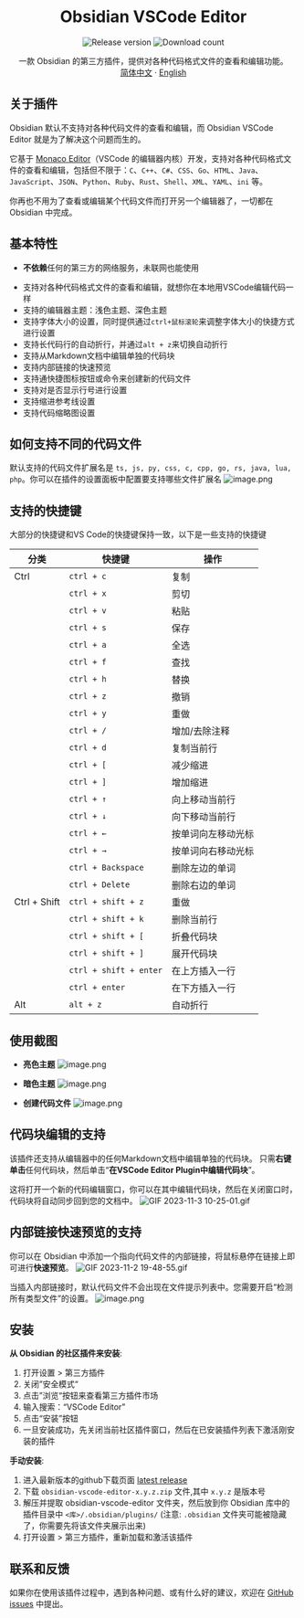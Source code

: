 <h1 align="center">Obsidian VSCode Editor</h1>

<p align="center">
    <img alt="Release version" src="https://img.shields.io/github/v/release/sunxvming/obsidian-vscode-editor?style=for-the-badge">
    <img alt="Download count" src="https://img.shields.io/github/downloads/sunxvming/obsidian-vscode-editor/total?style=for-the-badge">
</p>

<p align="center">
    <span>一款 Obsidian 的第三方插件，提供对各种代码格式文件的查看和编辑功能。</span>
    <br/>
    <a href="/README_cn.md">简体中文</a>
    ·
    <a href="/README.md">English</a>
</p>


## 关于插件
Obsidian 默认不支持对各种代码文件的查看和编辑，而 Obsidian VSCode Editor 就是为了解决这个问题而生的。

它基于 [Monaco Editor](https://microsoft.github.io/monaco-editor/)（VSCode 的编辑器内核）开发，支持对各种代码格式文件的查看和编辑，包括但不限于：`C`、`C++`、`C#`、`CSS`、`Go`、`HTML`、`Java`、`JavaScript`、`JSON`、`Python`、`Ruby`、`Rust`、`Shell`、`XML`、`YAML`、`ini` 等。

你再也不用为了查看或编辑某个代码文件而打开另一个编辑器了，一切都在 Obsidian 中完成。

## 基本特性
* **不依赖**任何的第三方的网络服务，未联网也能使用
- 支持对各种代码格式文件的查看和编辑，就想你在本地用VSCode编辑代码一样
- 支持的编辑器主题：浅色主题、深色主题
- 支持字体大小的设置，同时提供通过`ctrl+鼠标滚轮`来调整字体大小的快捷方式进行设置
- 支持长代码行的自动折行，并通过`alt + z`来切换自动折行
- 支持从Markdown文档中编辑单独的代码块
- 支持内部链接的快速预览
- 支持通快捷图标按钮或命令来创建新的代码文件
- 支持对是否显示行号进行设置
- 支持缩进参考线设置
- 支持代码缩略图设置

## 如何支持不同的代码文件
默认支持的代码文件扩展名是 `ts, js, py, css, c, cpp, go, rs, java, lua, php`。你可以在插件的设置面板中配置要支持哪些文件扩展名
![image.png](https://sxm-upload.oss-cn-beijing.aliyuncs.com/imgs/20231103103939.png)


## 支持的快捷键
大部分的快捷键和VS Code的快捷键保持一致，以下是一些支持的快捷键

| 分类         | 快捷键                 | 操作               |
| ------------ | ---------------------- | ------------------ |
| Ctrl         | `ctrl + c`             | 复制               |
|              | `ctrl + x`             | 剪切               |
|              | `ctrl + v`             | 粘贴               |
|              | `ctrl + s`             | 保存               |
|              | `ctrl + a`             | 全选               |
|              | `ctrl + f`             | 查找               |
|              | `ctrl + h`             | 替换               |
|              | `ctrl + z`             | 撤销               |
|              | `ctrl + y`             | 重做               |
|              | `ctrl + /`             | 增加/去除注释      |
|              | `ctrl + d`             | 复制当前行         |
|              | `ctrl + [`             | 减少缩进           |
|              | `ctrl + ]`             | 增加缩进           |
|              | `ctrl + ↑`             | 向上移动当前行     |
|              | `ctrl + ↓`             | 向下移动当前行     |
|              | `ctrl + ←`             | 按单词向左移动光标 |
|              | `ctrl + →`             | 按单词向右移动光标 |
|              | `ctrl + Backspace`     | 删除左边的单词     |
|              | `ctrl + Delete`        | 删除右边的单词     |
| Ctrl + Shift | `ctrl + shift + z`     | 重做               |
|              | `ctrl + shift + k`     | 删除当前行         |
|              | `ctrl + shift + [`     | 折叠代码块         |
|              | `ctrl + shift + ]`     | 展开代码块         |
|              | `ctrl + shift + enter` | 在上方插入一行     |
|              | `ctrl + enter`         | 在下方插入一行     |
| Alt          | `alt + z`              | 自动折行           |




## 使用截图
- **亮色主题**
![image.png](https://sxm-upload.oss-cn-beijing.aliyuncs.com/imgs/20230921184929.png)

- **暗色主题**
![image.png](https://sxm-upload.oss-cn-beijing.aliyuncs.com/imgs/20230921184840.png)

- **创建代码文件**
![image.png](https://sxm-upload.oss-cn-beijing.aliyuncs.com/imgs/20230921185107.png)


## 代码块编辑的支持
 该插件还支持从编辑器中的任何Markdown文档中编辑单独的代码块。
 只需**右键单击**任何代码块，然后单击“**在VSCode Editor Plugin中编辑代码块**”。
 
 这将打开一个新的代码编辑窗口，你可以在其中编辑代码块，然后在关闭窗口时，代码块将自动同步回到您的文档中。
![GIF 2023-11-3 10-25-01.gif](https://sxm-upload.oss-cn-beijing.aliyuncs.com/imgs/GIF%202023-11-3%2010-25-01.gif)
 


## 内部链接快速预览的支持
你可以在 Obsidian 中添加一个指向代码文件的内部链接，将鼠标悬停在链接上即可进行**快速预览**。
![GIF 2023-11-2 19-48-55.gif](https://sxm-upload.oss-cn-beijing.aliyuncs.com/imgs/GIF%202023-11-2%2019-48-55.gif)

当插入内部链接时，默认代码文件不会出现在文件提示列表中。您需要开启“检测所有类型文件”的设置。
![image.png](https://sxm-upload.oss-cn-beijing.aliyuncs.com/imgs/20231103104141.png)

## 安装

**从 Obsidian 的社区插件来安装**:
1. 打开设置 > 第三方插件
2. 关闭”安全模式“
3. 点击”浏览“按钮来查看第三方插件市场
4. 输入搜索：“VSCode Editor”
5. 点击“安装”按钮
6. 一旦安装成功，先关闭当前社区插件窗口，然后在已安装插件列表下激活刚安装的插件

**手动安装**:
1. 进入最新版本的github下载页面 [latest release](https://github.com/sunxvming/obsidian-vscode-editor/releases/latest)
2. 下载 `obsidian-vscode-editor-x.y.z.zip` 文件,其中 `x.y.z` 是版本号
3. 解压并提取 obsidian-vscode-editor 文件夹，然后放到你 Obsidian 库中的插件目录中 `<库>/.obsidian/plugins/` (注意: `.obsidian` 文件夹可能被隐藏了，你需要先将该文件夹展示出来)
4. 打开设置 > 第三方插件，重新加载和激活该插件

## 联系和反馈

如果你在使用该插件过程中，遇到各种问题、或有什么好的建议，欢迎在 [GitHub issues](https://github.com/sunxvming/obsidian-vscode-editor/issues) 中提出。
